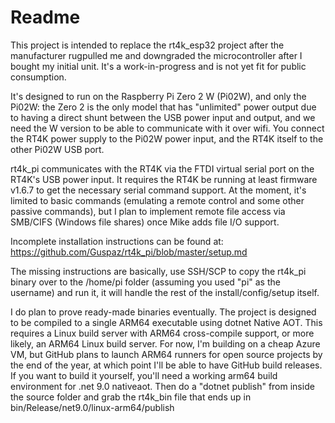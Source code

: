 # Readme

This project is intended to replace the rt4k_esp32 project after the manufacturer rugpulled me and downgraded the microcontroller after I bought my initial unit. It's a work-in-progress and is not yet fit for public consumption.

It's designed to run on the Raspberry Pi Zero 2 W (Pi02W), and only the Pi02W: the Zero 2 is the only model that has "unlimited" power output due to having a direct shunt between the USB power input and output, and we need the W version to be able to communicate with it over wifi. You connect the RT4K power supply to the Pi02W power input, and the RT4K itself to the other Pi02W USB port.

rt4k_pi communicates with the RT4K via the FTDI virtual serial port on the RT4K's USB power input. It requires the RT4K be running at least firmware v1.6.7 to get the necessary serial command support. At the moment, it's limited to basic commands (emulating a remote control and some other passive commands), but I plan to implement remote file access via SMB/CIFS (Windows file shares) once Mike adds file I/O support.

Incomplete installation instructions can be found at: https://github.com/Guspaz/rt4k_pi/blob/master/setup.md

The missing instructions are basically, use SSH/SCP to copy the rt4k_pi binary over to the /home/pi folder (assuming you used "pi" as the username) and run it, it will handle the rest of the install/config/setup itself.

I do plan to prove ready-made binaries eventually. The project is designed to be compiled to a single ARM64 executable using dotnet Native AOT. This requires a Linux build server with ARM64 cross-compile support, or more likely, an ARM64 Linux build server. For now, I'm building on a cheap Azure VM, but GitHub plans to launch ARM64 runners for open source projects by the end of the year, at which point I'll be able to have GitHub build releases. If you want to build it yourself, you'll need a working arm64 build environment for .net 9.0 nativeaot. Then do a "dotnet publish" from inside the source folder and grab the rt4k_bin file that ends up in bin/Release/net9.0/linux-arm64/publish
